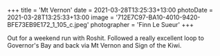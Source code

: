 +++
title = 'Mt Vernon'
date = 2021-03-28T13:25:33+13:00
photoDate = 2021-03-28T13:25:33+13:00
image = '712E7C97-BA10-4010-9420-BFE73EB9E172_1_105_c.jpeg'
photographer = 'Finn Le Sueur'
+++

Out for a weekend run with Roshit. Followed a really excellent loop to Governor's Bay and back via Mt Vernon and Sign of the Kiwi.

